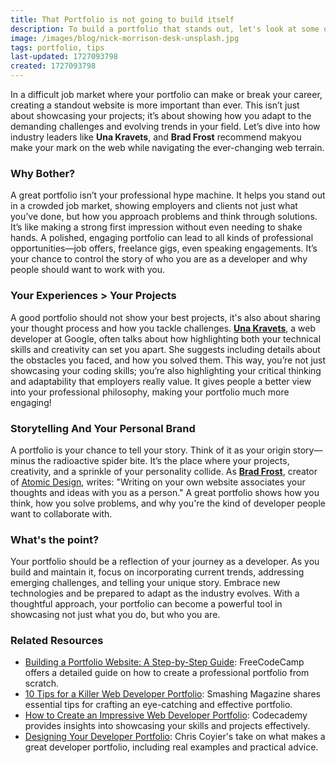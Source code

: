 ```yaml
---
title: That Portfolio is not going to build itself
description: To build a portfolio that stands out, let's look at some of the best professionals in web development.
image: /images/blog/nick-morrison-desk-unsplash.jpg
tags: portfolio, tips
last-updated: 1727093798
created: 1727093798
---
```


In a difficult job market where your portfolio can make or break your career, creating a standout website is more important than ever. This isn’t just about showcasing your projects; it’s about showing how you adapt to the demanding challenges and evolving trends in your field. Let’s dive into how industry leaders like **Una Kravets**, and **Brad Frost** recommend makyou make your mark on the web while navigating the ever-changing web terrain.

### Why Bother?

A great portfolio isn’t your professional hype machine. It helps you stand out in a crowded job market, showing employers and clients not just what you’ve done, but how you approach problems and think through solutions. It’s like making a strong first impression without even needing to shake hands. A polished, engaging portfolio can lead to all kinds of professional opportunities—job offers, freelance gigs, even speaking engagements. It’s your chance to control the story of who you are as a developer and why people should want to work with you.

### Your Experiences > Your Projects

A good portfolio should not show your best projects, it's also about sharing your thought process and how you tackle challenges. **[Una Kravets](https://una.im/)**, a web developer at Google, often talks about how highlighting both your technical skills and creativity can set you apart. She suggests including details about the obstacles you faced, and how you solved them. This way, you’re not just showcasing your coding skills; you’re also highlighting your critical thinking and adaptability that employers really value. It gives people a better view into your professional philosophy, making your portfolio much more engaging!

### **Storytelling And Your Personal Brand**

A portfolio is your chance to tell your story. Think of it as your origin story—minus the radioactive spider bite. It’s the place where your projects, creativity, and a sprinkle of your personality collide. As **[Brad Frost](https://bradfrost.com/blog/post/write-on-your-own-website/)**, creator of [Atomic Design](https://atomicdesign.bradfrost.com/), writes: "Writing on your own website associates your thoughts and ideas with you as a person." A great portfolio shows how you think, how you solve problems, and why you're the kind of developer people want to collaborate with.

### What's the point?

Your portfolio should be a reflection of your journey as a developer. As you build and maintain it, focus on incorporating current trends, addressing emerging challenges, and telling your unique story. Embrace new technologies and be prepared to adapt as the industry evolves. With a thoughtful approach, your portfolio can become a powerful tool in showcasing not just what you do, but who you are.

### Related Resources

- [Building a Portfolio Website: A Step-by-Step Guide](https://www.freecodecamp.org/news/building-a-portfolio-website-a-step-by-step-guide/): FreeCodeCamp offers a detailed guide on how to create a professional portfolio from scratch.
- [10 Tips for a Killer Web Developer Portfolio](https://www.smashingmagazine.com/2020/02/web-developer-portfolio-tips/): Smashing Magazine shares essential tips for crafting an eye-catching and effective portfolio.
- [How to Create an Impressive Web Developer Portfolio](https://www.codecademy.com/resources/blog/how-to-create-an-impressive-web-developer-portfolio/): Codecademy provides insights into showcasing your skills and projects effectively.
- [Designing Your Developer Portfolio](https://css-tricks.com/designing-your-developer-portfolio/): Chris Coyier's take on what makes a great developer portfolio, including real examples and practical advice.
